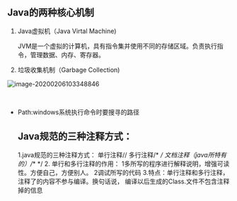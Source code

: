 ## Java的两种核心机制

1. Java虚拟机（Java Virtal Machine)

   JVM是一个虚拟的计算机，具有指令集并使用不同的存储区域。负责执行指令，管理数据、内存、寄存器。

2. 垃圾收集机制（Garbage Collection)

![image-20200206103348846](C:\Users\13709\AppData\Roaming\Typora\typora-user-images\image-20200206103348846.png)

​	

+ Path:windows系统执行命令时要搜寻的路径

  ## Java规范的三种注释方式：

  1.java规范的三种注释方式：
  单行注释//
  多行注释/*     */
  文档注释（java所特有的）/**   */
  2.
  单行和多行注释的作用：
  1多所写的程序进行解释说明，增强可读性。方便自己，方便别人。
  2调试所写的代码
  3.特点：单行注释和多行注释，注释了的内容不参与编译。换句话说，
    编译以后生成的Class.文件不包含注释掉的信息